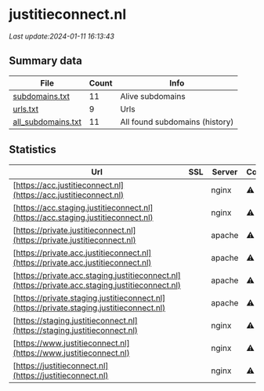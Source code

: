 # justitieconnect.nl
*Last update:2024-01-11 16:13:43*
## Summary data
| File       | Count | Info |
|------------|-------|------|
|[subdomains.txt](/data/justitieconnect/subdomains.txt)|11|Alive subdomains|
|[urls.txt](/data/justitieconnect/urls.txt)|9|Urls|
|[all_subdomains.txt](/data/justitieconnect/all_subdomains.txt)|11|All found subdomains (history)|
## Statistics
| Url | SSL | Server | Cookie | HSTS | CSP | XFO | XXP | RP | Tech |
|------------|-------|------|------|------|------|------|------|------|------|
|[https://acc.justitieconnect.nl](https://acc.justitieconnect.nl)| |nginx|:warning: |:white_check_mark: | |:white_check_mark: | | |:white_check_mark: | |Bootstrap HSTS Nginx| |
|[https://acc.staging.justitieconnect.nl](https://acc.staging.justitieconnect.nl)| |nginx|:warning: | |:white_check_mark: | | |:white_check_mark: | |Bootstrap Nginx| |
|[https://private.justitieconnect.nl](https://private.justitieconnect.nl)| |apache|:warning: |:white_check_mark: | |:white_check_mark: | | |:white_check_mark: | |Apache HTTP Server H...| |
|[https://private.acc.justitieconnect.nl](https://private.acc.justitieconnect.nl)| |apache|:warning: |:white_check_mark: | |:white_check_mark: | | |:white_check_mark: | |Apache HTTP Server H...| |
|[https://private.acc.staging.justitieconnect.nl](https://private.acc.staging.justitieconnect.nl)| |apache|:warning: |:white_check_mark: | |:white_check_mark: | | |:white_check_mark: | |Apache HTTP Server H...| |
|[https://private.staging.justitieconnect.nl](https://private.staging.justitieconnect.nl)| |apache|:warning: |:white_check_mark: | |:white_check_mark: | | |:white_check_mark: | |Apache HTTP Server H...| |
|[https://staging.justitieconnect.nl](https://staging.justitieconnect.nl)| |nginx|:warning: | |:white_check_mark: | | |:white_check_mark: | |Bootstrap Nginx| |
|[https://www.justitieconnect.nl](https://www.justitieconnect.nl)| |nginx|:warning: |:white_check_mark: | |:white_check_mark: | | |:white_check_mark: | |Bootstrap HSTS Nginx| |
|[https://justitieconnect.nl](https://justitieconnect.nl)| |nginx|:warning: |:white_check_mark: | |:white_check_mark: | | |:white_check_mark: | |Bootstrap HSTS Nginx| |